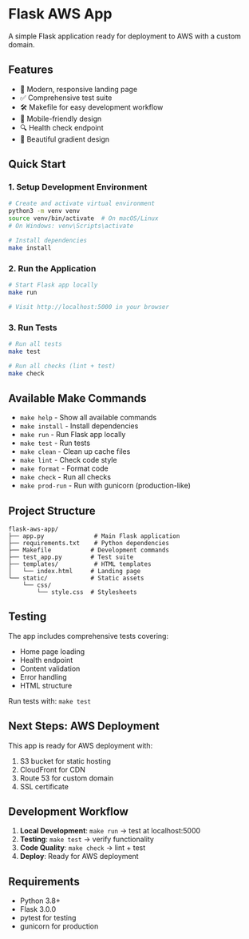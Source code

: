 # Flask AWS App

A simple Flask application ready for deployment to AWS with a custom domain.

## Features

- 🚀 Modern, responsive landing page
- ✅ Comprehensive test suite
- 🛠️ Makefile for easy development workflow
- 📱 Mobile-friendly design
- 🔍 Health check endpoint
- 🎨 Beautiful gradient design

## Quick Start

### 1. Setup Development Environment

```bash
# Create and activate virtual environment
python3 -m venv venv
source venv/bin/activate  # On macOS/Linux
# On Windows: venv\Scripts\activate

# Install dependencies
make install
```

### 2. Run the Application

```bash
# Start Flask app locally
make run

# Visit http://localhost:5000 in your browser
```

### 3. Run Tests

```bash
# Run all tests
make test

# Run all checks (lint + test)
make check
```

## Available Make Commands

- `make help` - Show all available commands
- `make install` - Install dependencies
- `make run` - Run Flask app locally
- `make test` - Run tests
- `make clean` - Clean up cache files
- `make lint` - Check code style
- `make format` - Format code
- `make check` - Run all checks
- `make prod-run` - Run with gunicorn (production-like)

## Project Structure

```
flask-aws-app/
├── app.py              # Main Flask application
├── requirements.txt    # Python dependencies
├── Makefile           # Development commands
├── test_app.py        # Test suite
├── templates/          # HTML templates
│   └── index.html     # Landing page
└── static/            # Static assets
    └── css/
        └── style.css  # Stylesheets
```

## Testing

The app includes comprehensive tests covering:
- Home page loading
- Health endpoint
- Content validation
- Error handling
- HTML structure

Run tests with: `make test`

## Next Steps: AWS Deployment

This app is ready for AWS deployment with:
1. S3 bucket for static hosting
2. CloudFront for CDN
3. Route 53 for custom domain
4. SSL certificate

## Development Workflow

1. **Local Development**: `make run` → test at localhost:5000
2. **Testing**: `make test` → verify functionality
3. **Code Quality**: `make check` → lint + test
4. **Deploy**: Ready for AWS deployment

## Requirements

- Python 3.8+
- Flask 3.0.0
- pytest for testing
- gunicorn for production
